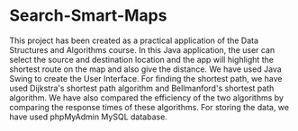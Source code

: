 # Search-Smart-Maps
This project has been created as a practical application of the Data Structures and Algorithms course. In this Java application, the user can select the source and destination location and the app will highlight the shortest route on the map and also give the distance. We have used Java Swing to create the User Interface. For finding the shortest path, we have used Dijkstra's shortest path algorithm and Bellmanford's shortest path algorithm. We have also compared the efficiency of the two algorithms by comparing the response times of these algorithms. For storing the data, we have used phpMyAdmin MySQL database.
